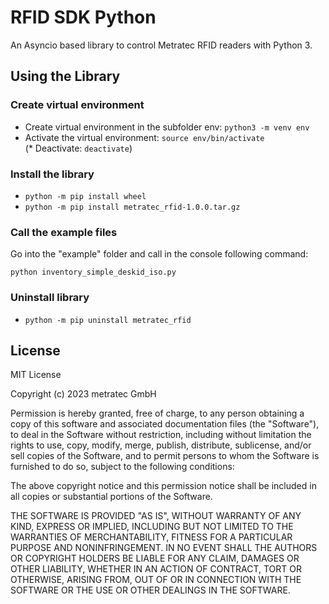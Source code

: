 # RFID SDK Python

An Asyncio based library to control Metratec RFID readers with Python 3.

## Using the Library

### Create virtual environment

* Create virtual environment in the subfolder env: `python3 -m venv env`  
* Activate the virtual environment: `source env/bin/activate`  
(* Deactivate: `deactivate`)

### Install the library

* `python -m pip install wheel`
* `python -m pip install metratec_rfid-1.0.0.tar.gz`

### Call the example files

Go into the "example" folder and call in the console following command:

`python inventory_simple_deskid_iso.py`

### Uninstall library

* `python -m pip uninstall metratec_rfid`

## License

MIT License

Copyright (c) 2023 metratec GmbH

Permission is hereby granted, free of charge, to any person obtaining a copy
of this software and associated documentation files (the "Software"), to deal
in the Software without restriction, including without limitation the rights
to use, copy, modify, merge, publish, distribute, sublicense, and/or sell
copies of the Software, and to permit persons to whom the Software is
furnished to do so, subject to the following conditions:

The above copyright notice and this permission notice shall be included in all
copies or substantial portions of the Software.

THE SOFTWARE IS PROVIDED "AS IS", WITHOUT WARRANTY OF ANY KIND, EXPRESS OR
IMPLIED, INCLUDING BUT NOT LIMITED TO THE WARRANTIES OF MERCHANTABILITY,
FITNESS FOR A PARTICULAR PURPOSE AND NONINFRINGEMENT. IN NO EVENT SHALL THE
AUTHORS OR COPYRIGHT HOLDERS BE LIABLE FOR ANY CLAIM, DAMAGES OR OTHER
LIABILITY, WHETHER IN AN ACTION OF CONTRACT, TORT OR OTHERWISE, ARISING FROM,
OUT OF OR IN CONNECTION WITH THE SOFTWARE OR THE USE OR OTHER DEALINGS IN THE
SOFTWARE.
